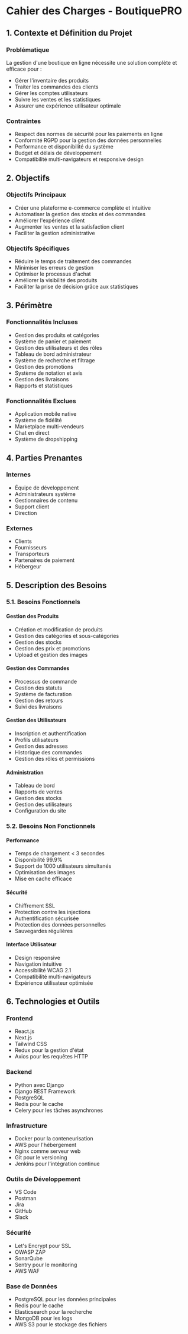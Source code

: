 # Cahier des Charges - BoutiquePRO

## 1. Contexte et Définition du Projet

### Problématique
La gestion d'une boutique en ligne nécessite une solution complète et efficace pour :
- Gérer l'inventaire des produits
- Traiter les commandes des clients
- Gérer les comptes utilisateurs
- Suivre les ventes et les statistiques
- Assurer une expérience utilisateur optimale

### Contraintes
- Respect des normes de sécurité pour les paiements en ligne
- Conformité RGPD pour la gestion des données personnelles
- Performance et disponibilité du système
- Budget et délais de développement
- Compatibilité multi-navigateurs et responsive design

## 2. Objectifs

### Objectifs Principaux
- Créer une plateforme e-commerce complète et intuitive
- Automatiser la gestion des stocks et des commandes
- Améliorer l'expérience client
- Augmenter les ventes et la satisfaction client
- Faciliter la gestion administrative

### Objectifs Spécifiques
- Réduire le temps de traitement des commandes
- Minimiser les erreurs de gestion
- Optimiser le processus d'achat
- Améliorer la visibilité des produits
- Faciliter la prise de décision grâce aux statistiques

## 3. Périmètre

### Fonctionnalités Incluses
- Gestion des produits et catégories
- Système de panier et paiement
- Gestion des utilisateurs et des rôles
- Tableau de bord administrateur
- Système de recherche et filtrage
- Gestion des promotions
- Système de notation et avis
- Gestion des livraisons
- Rapports et statistiques

### Fonctionnalités Exclues
- Application mobile native
- Système de fidélité
- Marketplace multi-vendeurs
- Chat en direct
- Système de dropshipping

## 4. Parties Prenantes

### Internes
- Équipe de développement
- Administrateurs système
- Gestionnaires de contenu
- Support client
- Direction

### Externes
- Clients
- Fournisseurs
- Transporteurs
- Partenaires de paiement
- Hébergeur

## 5. Description des Besoins

### 5.1. Besoins Fonctionnels

#### Gestion des Produits
- Création et modification de produits
- Gestion des catégories et sous-catégories
- Gestion des stocks
- Gestion des prix et promotions
- Upload et gestion des images

#### Gestion des Commandes
- Processus de commande
- Gestion des statuts
- Système de facturation
- Gestion des retours
- Suivi des livraisons

#### Gestion des Utilisateurs
- Inscription et authentification
- Profils utilisateurs
- Gestion des adresses
- Historique des commandes
- Gestion des rôles et permissions

#### Administration
- Tableau de bord
- Rapports de ventes
- Gestion des stocks
- Gestion des utilisateurs
- Configuration du site

### 5.2. Besoins Non Fonctionnels

#### Performance
- Temps de chargement < 3 secondes
- Disponibilité 99.9%
- Support de 1000 utilisateurs simultanés
- Optimisation des images
- Mise en cache efficace

#### Sécurité
- Chiffrement SSL
- Protection contre les injections
- Authentification sécurisée
- Protection des données personnelles
- Sauvegardes régulières

#### Interface Utilisateur
- Design responsive
- Navigation intuitive
- Accessibilité WCAG 2.1
- Compatibilité multi-navigateurs
- Expérience utilisateur optimisée

## 6. Technologies et Outils

### Frontend
- React.js
- Next.js
- Tailwind CSS
- Redux pour la gestion d'état
- Axios pour les requêtes HTTP

### Backend
- Python avec Django
- Django REST Framework
- PostgreSQL
- Redis pour le cache
- Celery pour les tâches asynchrones

### Infrastructure
- Docker pour la conteneurisation
- AWS pour l'hébergement
- Nginx comme serveur web
- Git pour le versioning
- Jenkins pour l'intégration continue

### Outils de Développement
- VS Code
- Postman
- Jira
- GitHub
- Slack

### Sécurité
- Let's Encrypt pour SSL
- OWASP ZAP
- SonarQube
- Sentry pour le monitoring
- AWS WAF

### Base de Données
- PostgreSQL pour les données principales
- Redis pour le cache
- Elasticsearch pour la recherche
- MongoDB pour les logs
- AWS S3 pour le stockage des fichiers
